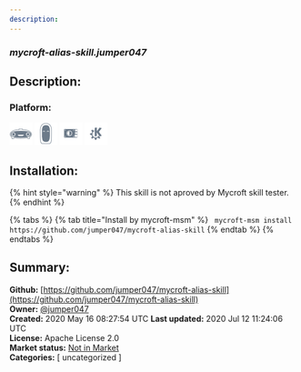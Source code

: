 ```yaml
---
description: 
---
```


### _mycroft-alias-skill.jumper047_  
## Description:  
  
  
  
### Platform:  
 ![Mark I](../.gitbook/assets/mark-1-icon.png)  ![Mark II](../.gitbook/assets/mark-2-icon.png)  ![Picroft](../.gitbook/assets/picroft-icon.png)  ![plasmoid](../.gitbook/assets/kde.png)   
## Installation:  
{% hint style="warning" %}
This skill is not aproved by Mycroft skill tester.
{% endhint %}
    
{% tabs %}
{% tab title="Install by mycroft-msm" %}
``` mycroft-msm install https://github.com/jumper047/mycroft-alias-skill```
{% endtab %}
  {% endtabs %}
    
## Summary:  
**Github:** [https://github.com/jumper047/mycroft-alias-skill](https://github.com/jumper047/mycroft-alias-skill)  
**Owner:** [@jumper047](https://github.com/jumper047)  
**Created:** 2020 May 16 08:27:54 UTC  **Last updated:** 2020 Jul 12 11:24:06 UTC  
**License:** Apache License 2.0  
**Market status:** [Not in Market](https://market.mycroft.ai/skill/)  
**Categories:** [ uncategorized ]   
